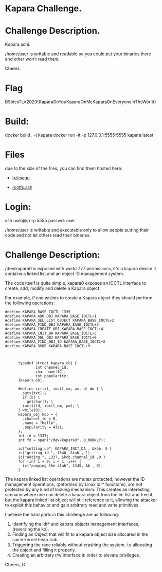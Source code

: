 # Kapara Challenge.

# Challenge Description.

Kapara achi. 

/home/user is writable and readable so you could put your binaries there
and other won't read them.

Cheers.


# Flag
BSidesTLV2020{KaparaOnYouKaparaOnMeKaparaOnEveryoneInTheWorld}

# Build:
docker build . -t kapara
docker run -it -p 127.0.0.1:5555:5555 kapara:latest

# Files

due to the size of the files, you can find them hosted here:

* [bzImage](https://drive.google.com/file/d/1JAxQ7DyPraUmfj6N0osU1IUz0YjBZidk/view?usp=sharing)

* [rootfs.ssh](https://drive.google.com/file/d/10p_gwe3VmItdFS0QeVNEb6o9HkxLahq1/view?usp=sharing)

# Login:
ssh user@ip -p 5555 
passwd: user 

/home/user is writable and executable only to allow people putting their code
and not let others read their binaries.

# Challenge Description:

/dev/kapara0 is exposed with world 777 permissions, it's a kapara device 
it contains a linked list and an object ID management system.

The code itself is quite simple, kapara0 exposes an IOCTL interface to 
create, add, modify and delete a Kapara object.

For example, if one wishes to create a Kapara object they should perform the
following operations:

```
#define KAPARA_BASE_IOCTL 1336
#define KAPARA_ADD_OBJ KAPARA_BASE_IOCTL+1
#define KAPARA_DEL_LIST_OBJECT KAPARA_BASE_IOCTL+2 
#define KAPARA_FIND_OBJ KAPARA_BASE_IOCTL+3
#define KAPARA_CREATE_OBJ KAPARA_BASE_IOCTL+4
#define KAPARA_INIT_DA KAPARA_BASE_IOCTL+5
#define KAPARA_DEL_OBJ KAPARA_BASE_IOCTL+6
#define KAPARA_FIND_OBJ_ID KAPARA_BASE_IOCTL+8
#define KAPARA_BKDR KAPARA_BASE_IOCTL+9



      typedef struct kapara_obj {
              int channel_id;
              char name[32];
              int popularity;
      }kapara_obj;

      #define ic(txt, ioctl_nm, pm, b) do { \
        puts(txt);\
        if (b) \
          getchar(); \
        ioctl(fd, ioctl_nm, pm); \
      } while(0);
      kapara_obj kob = {
        .channel_id = 0,
        .name = "hello",
        .popularity = 4321,
      };
      int id = 1337;
      int fd = open("/dev/kapara0", O_RDONLY);

      ic("setting up", KAPARA_INIT_DA , &kob, 0 )
      ic("getting id ", 1340, &kob , 1)
      ic("adding ", 1337, &kob.channel_id ,0 )
      for (int i = 0; i < 1; i++) {
        ic("pumping the slab", 1345, &b , 0);
      }
```
The kapara linked list operations are mutex protected, however the ID management 
operations, (peformed by Linux idr\* functions), are not protected by any kind of
locking mechanism. This creates an interesting scenario where one can delete
a kapara object from the idr list and free it, but the kapara linked list object
will still reference to it, allowing the attacker to exploit this behavior
and gain arbitrary read and write primitives.

I believe the hard parts in this challenge are as following:

1. Identifying the idr\* and kapara objects management interfaces, (reversing the ko).
2. Finding an Object that will fit to a kapara object size allocated in 
the same kernel heap slab.
3. Triggering the race reliably without crashing the system, i.e allocating the
object and filling it properly.
4. Creating an arbitrary r/w interface in order to elevate privileges.


Cheers,
  G
